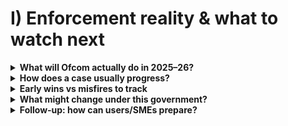 # I) Enforcement reality & what to watch next

<details>
<summary><strong>What will Ofcom actually do in 2025–26?</strong></summary>
- Require risk assessments (illegal content; children’s risks) and review them.
- Audit systems and request data where needed.
- Issue guidance/codes and check designs match the risks claimed.
- Use penalties when providers won’t fix issues (fines up to 10% global revenue; in rare cases, blocking orders).

See Ofcom’s phased [roadmap](https://www.ofcom.org.uk/online-safety/illegal-and-harmful-content/roadmap-to-regulation) and the government’s [OSA explainer](https://www.gov.uk/government/publications/online-safety-act-explainer/online-safety-act-explainer).
</details>

<details>
<summary><strong>How does a case usually progress?</strong></summary>
Informal engagement → information notices/audits → improvement steps → penalties if refusal or repeated failure. Most cases end with fixes, not fines, but credible penalties focus minds.
</details>

<details>
<summary><strong>Early wins vs misfires to track</strong></summary>
- Wins: faster removal of clearly illegal material; safer teen defaults; multiple age‑assurance routes shipped by large platforms.
- Misfires: one‑route gates (e.g., credit‑card only), poor appeals, slow deletion practices, or policies that shift the burden onto users.
</details>

<details>
<summary><strong>What might change under this government?</strong></summary>
Strategic priorities (e.g., safety‑by‑design, violence against women and girls) will shape Ofcom’s focus. Expect more consultations and iterative codes—so feedback from users and smaller providers matters.
</details>

<details>
<summary><strong>Follow‑up: how can users/SMEs prepare?</strong></summary>
- <strong>Users</strong>: keep screenshots and links when a design is unfair; use platform appeals first; escalate to Ofcom for systemic issues; use ICO if the issue is data handling/retention.
- <strong>SMEs</strong>: document a short risk assessment; pick proportionate age‑assurance options (offer a non‑ID route); publish a plain‑English safety page and appeals; keep deletion/tokenisation minimal. See Ofcom’s [online safety hub](https://www.ofcom.org.uk/online-safety).
</details>


